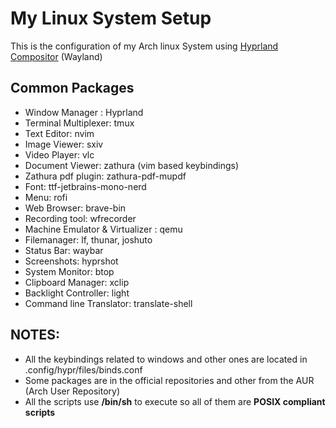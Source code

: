 # My Linux System Setup

This is the configuration of my Arch linux System using [Hyprland Compositor](https://hyprland.org/) (Wayland)

## Common Packages
- Window Manager : Hyprland
- Terminal Multiplexer: tmux
- Text Editor: nvim
- Image Viewer: sxiv
- Video Player: vlc
- Document Viewer: zathura (vim based keybindings)
- Zathura pdf plugin: zathura-pdf-mupdf
- Font: ttf-jetbrains-mono-nerd
- Menu: rofi 
- Web Browser: brave-bin 
- Recording tool: wfrecorder
- Machine Emulator & Virtualizer : qemu
- Filemanager: lf, thunar, joshuto
- Status Bar: waybar
- Screenshots: hyprshot
- System Monitor: btop
- Clipboard Manager: xclip
- Backlight Controller: light
- Command line Translator: translate-shell
 
## NOTES:
- All the keybindings related to windows and other ones are located in .config/hypr/files/binds.conf
- Some packages are in the official repositories and other from the AUR (Arch User Repository)
- All the scripts use **/bin/sh** to execute so all of them are **POSIX compliant scripts**
